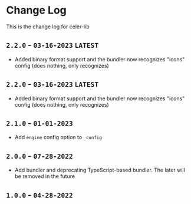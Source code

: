 # Change Log
This is the change log for celer-lib

## `2.2.0` - `03-16-2023` `LATEST`
- Added binary format support and the bundler now recognizes "icons" config (does nothing, only recognizes)

## `2.2.0` - `03-16-2023` `LATEST`
- Added binary format support and the bundler now recognizes "icons" config (does nothing, only recognizes)

## `2.1.0` - `01-01-2023`
- Add `engine` config option to `_config`

## `2.0.0` - `07-28-2022`
- Add bundler and deprecating TypeScript-based bundler. The later will be removed in the future

## `1.0.0` - `04-28-2022`
